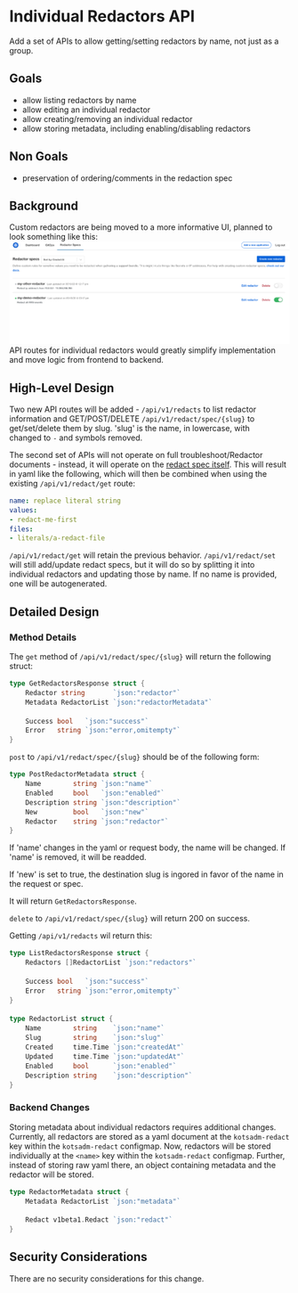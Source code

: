 # Individual Redactors API

Add a set of APIs to allow getting/setting redactors by name, not just as a group.

## Goals

- allow listing redactors by name
- allow editing an individual redactor
- allow creating/removing an individual redactor
- allow storing metadata, including enabling/disabling redactors

## Non Goals

- preservation of ordering/comments in the redaction spec

## Background

Custom redactors are being moved to a more informative UI, planned to look something like this:
![](./images/redactors-api-spec-list.png)
API routes for individual redactors would greatly simplify implementation and move logic from frontend to backend.


## High-Level Design

Two new API routes will be added - `/api/v1/redacts` to list redactor information and GET/POST/DELETE `/api/v1/redact/spec/{slug}` to get/set/delete them by slug.
'slug' is the name, in lowercase, with ` ` changed to `-` and symbols removed.

The second set of APIs will not operate on full troubleshoot/Redactor documents - instead, it will operate on the [redact spec itself](https://github.com/replicatedhq/troubleshoot/blob/8f594e876470fa72c6fb0389e8f89fabcde9e017/pkg/apis/troubleshoot/v1beta1/redact_shared.go#L8-L16).
This will result in yaml like the following, which will then be combined when using the existing `/api/v1/redact/get` route:
```yaml
name: replace literal string
values:
- redact-me-first
files:
- literals/a-redact-file
```

`/api/v1/redact/get` will retain the previous behavior. `/api/v1/redact/set` will still add/update redact specs, but it will do so by splitting it into individual redactors and updating those by name.
If no name is provided, one will be autogenerated.

## Detailed Design

### Method Details

The `get` method of `/api/v1/redact/spec/{slug}` will return the following struct:
```go
type GetRedactorsResponse struct {
	Redactor string       `json:"redactor"`
	Metadata RedactorList `json:"redactorMetadata"`

	Success bool   `json:"success"`
	Error   string `json:"error,omitempty"`
}
```

`post` to `/api/v1/redact/spec/{slug}` should be of the following form:
```go
type PostRedactorMetadata struct {
	Name        string `json:"name"`
	Enabled     bool   `json:"enabled"`
	Description string `json:"description"`
	New         bool   `json:"new"`
	Redactor    string `json:"redactor"`
}
```

If 'name' changes in the yaml or request body, the name will be changed.
If 'name' is removed, it will be readded.

If 'new' is set to true, the destination slug is ingored in favor of the name in the request or spec.

It will return `GetRedactorsResponse`.

`delete` to `/api/v1/redact/spec/{slug}` will return 200 on success.

Getting `/api/v1/redacts` wil return this:

```go
type ListRedactorsResponse struct {
	Redactors []RedactorList `json:"redactors"`

	Success bool   `json:"success"`
	Error   string `json:"error,omitempty"`
}

type RedactorList struct {
	Name        string    `json:"name"`
	Slug        string    `json:"slug"`
	Created     time.Time `json:"createdAt"`
	Updated     time.Time `json:"updatedAt"`
	Enabled     bool      `json:"enabled"`
	Description string    `json:"description"`
}
```

### Backend Changes

Storing metadata about individual redactors requires additional changes.
Currently, all redactors are stored as a yaml document at the `kotsadm-redact` key within the `kotsadm-redact` configmap.
Now, redactors will be stored individually at the `<name>` key within the `kotsadm-redact` configmap.
Further, instead of storing raw yaml there, an object containing metadata and the redactor will be stored.

```go
type RedactorMetadata struct {
	Metadata RedactorList `json:"metadata"`

	Redact v1beta1.Redact `json:"redact"`
}
```

## Security Considerations

There are no security considerations for this change.
